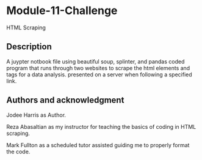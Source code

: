 # Module-11-Challenge
HTML Scraping
 
## Description
A juypter notbook file using beautiful soup, splinter, and pandas coded program that runs through two websites to scrape the html elements and tags for a data analysis. presented on a server when following a specified link.

## Authors and acknowledgment
Jodee Harris as Author.

Reza  Abasaltian as my instructor for teaching the basics of coding in HTML scraping.

Mark Fullton as a scheduled tutor assisted guiding me to properly format the code.

